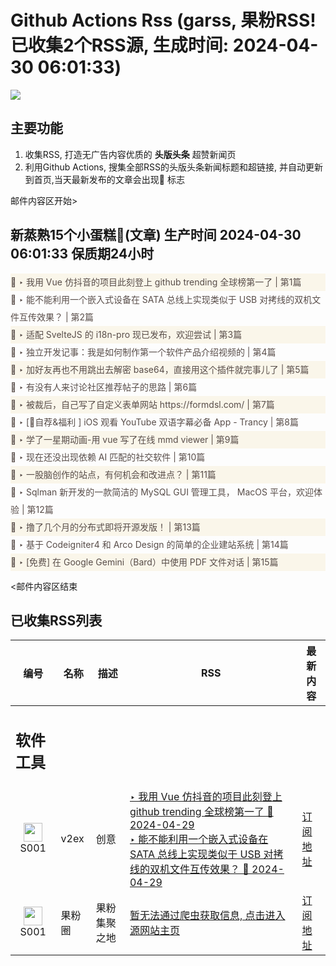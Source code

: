 # Github Actions Rss (garss, 果粉RSS! 已收集2个RSS源, 生成时间: 2024-04-30 06:01:33)

![](https://cdn.jsdelivr.net/gh/xinkeji/garss/_media/ga-rss.png)



## 主要功能
1. 收集RSS, 打造无广告内容优质的 **头版头条** 超赞新闻页
2. 利用Github Actions, 搜集全部RSS的头版头条新闻标题和超链接, 并自动更新到首页,当天最新发布的文章会出现🌈 标志

邮件内容区开始>
<h2>新蒸熟15个小蛋糕🍰(文章) 生产时间 2024-04-30 06:01:33 保质期24小时</h2>

<div style='line-height:3;background-color:#FAF6EA;' ><a href='https://www.v2ex.com/t/1036895#reply3' style="line-height:2;text-decoration:none;display:block;color:#584D49;">🌈 ‣ 我用 Vue 仿抖音的项目此刻登上 github trending 全球榜第一了 | 第1篇</a></div><div style='line-height:3;' ><a href='https://www.v2ex.com/t/1036853#reply5' style="line-height:2;text-decoration:none;display:block;color:#584D49;">🌈 ‣ 能不能利用一个嵌入式设备在 SATA 总线上实现类似于 USB 对拷线的双机文件互传效果？ | 第2篇</a></div><div style='line-height:3;background-color:#FAF6EA;' ><a href='https://www.v2ex.com/t/1036820#reply2' style="line-height:2;text-decoration:none;display:block;color:#584D49;">🌈 ‣ 适配 SvelteJS 的 i18n-pro 现已发布，欢迎尝试 | 第3篇</a></div><div style='line-height:3;' ><a href='https://www.v2ex.com/t/1036712#reply4' style="line-height:2;text-decoration:none;display:block;color:#584D49;">🌈 ‣ 独立开发记事：我是如何制作第一个软件产品介绍视频的 | 第4篇</a></div><div style='line-height:3;background-color:#FAF6EA;' ><a href='https://www.v2ex.com/t/1036687#reply21' style="line-height:2;text-decoration:none;display:block;color:#584D49;">🌈 ‣ 加好友再也不用跳出去解密 base64，直接用这个插件就完事儿了 | 第5篇</a></div><div style='line-height:3;' ><a href='https://www.v2ex.com/t/1036811#reply0' style="line-height:2;text-decoration:none;display:block;color:#584D49;">🌈 ‣ 有没有人来讨论社区推荐帖子的思路 | 第6篇</a></div><div style='line-height:3;background-color:#FAF6EA;' ><a href='https://www.v2ex.com/t/1036760#reply13' style="line-height:2;text-decoration:none;display:block;color:#584D49;">🌈 ‣ 被裁后，自己写了自定义表单网站 https://formdsl.com/ | 第7篇</a></div><div style='line-height:3;' ><a href='https://www.v2ex.com/t/1036691#reply9' style="line-height:2;text-decoration:none;display:block;color:#584D49;">🌈 ‣ [🎁自荐&福利 ] iOS 观看 YouTube 双语字幕必备 App - Trancy | 第8篇</a></div><div style='line-height:3;background-color:#FAF6EA;' ><a href='https://www.v2ex.com/t/1036593#reply13' style="line-height:2;text-decoration:none;display:block;color:#584D49;">🌈 ‣ 学了一星期动画-用 vue 写了在线 mmd viewer | 第9篇</a></div><div style='line-height:3;' ><a href='https://www.v2ex.com/t/1036725#reply8' style="line-height:2;text-decoration:none;display:block;color:#584D49;">🌈 ‣ 现在还没出现依赖 AI 匹配的社交软件 | 第10篇</a></div><div style='line-height:3;background-color:#FAF6EA;' ><a href='https://www.v2ex.com/t/1036656#reply8' style="line-height:2;text-decoration:none;display:block;color:#584D49;">🌈 ‣ 一股脑创作的站点，有何机会和改进点？ | 第11篇</a></div><div style='line-height:3;' ><a href='https://www.v2ex.com/t/1036603#reply25' style="line-height:2;text-decoration:none;display:block;color:#584D49;">🌈 ‣ Sqlman 新开发的一款简洁的 MySQL GUI 管理工具， MacOS 平台，欢迎体验 | 第12篇</a></div><div style='line-height:3;background-color:#FAF6EA;' ><a href='https://www.v2ex.com/t/1036650#reply3' style="line-height:2;text-decoration:none;display:block;color:#584D49;">🌈 ‣ 撸了几个月的分布式即将开源发版！ | 第13篇</a></div><div style='line-height:3;' ><a href='https://www.v2ex.com/t/1036582#reply3' style="line-height:2;text-decoration:none;display:block;color:#584D49;">🌈 ‣ 基于 Codeigniter4 和 Arco Design 的简单的企业建站系统 | 第14篇</a></div><div style='line-height:3;background-color:#FAF6EA;' ><a href='https://www.v2ex.com/t/1036651#reply1' style="line-height:2;text-decoration:none;display:block;color:#584D49;">🌈 ‣ [免费] 在 Google Gemini（Bard）中使用 PDF 文件对话 | 第15篇</a></div>

<邮件内容区结束

## 已收集RSS列表

| 编号 | 名称 | 描述 | RSS | 最新内容 |
| --- | --- | --- | --- | --- |
| <h2 id="软件工具">软件工具</h2> |  |   |  |  |
| <div id="S001" style="text-align: center;"><img src="https://cdn.jsdelivr.net/gh/zhaoolee/garss/_media/favicon/S001.png" width="30px" style="width:30px;height: auto;"/><br><span>S001</span></div> | v2ex | 创意 | [‣ 我用 Vue 仿抖音的项目此刻登上 github trending 全球榜第一了 🌈 2024-04-29](https://www.v2ex.com/t/1036895#reply3)<br/>[‣ 能不能利用一个嵌入式设备在 SATA 总线上实现类似于 USB 对拷线的双机文件互传效果？ 🌈 2024-04-29](https://www.v2ex.com/t/1036853#reply5) | [订阅地址](https://www.v2ex.com/feed/tab/creative.xml) |
| <div id="S001" style="text-align: center;"><img src="https://cdn.jsdelivr.net/gh/zhaoolee/garss/_media/favicon/S001.png" width="30px" style="width:30px;height: auto;"/><br><span>S001</span></div> | 果粉圈 | 果粉集聚之地 | [暂无法通过爬虫获取信息, 点击进入源网站主页](https://g0f.cn) | [订阅地址](https://g0f.cn/rss.xml) |



